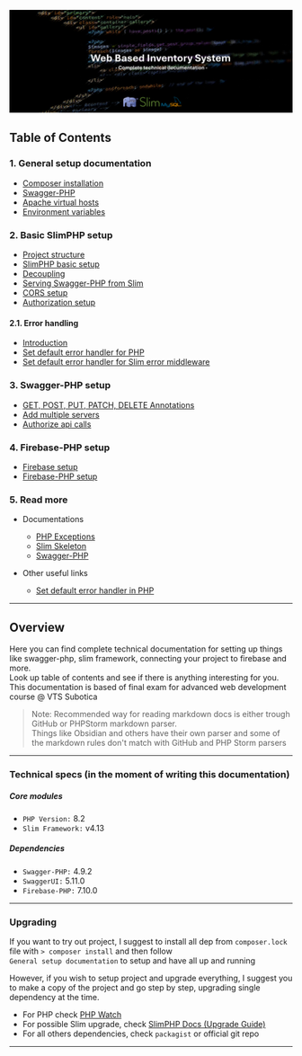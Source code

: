 ![header.png](./images/docsHeading.png)

## Table of Contents

### 1. General setup documentation
- [Composer installation](pages/installcomposer.md)
- [Swagger-PHP](pages/swagger-php-doc.md)
- [Apache virtual hosts](pages/virhost.md)
- [Environment variables](pages/env-vars.md)

### 2. Basic SlimPHP setup
- [Project structure](pages/project-structure.md)
- [SlimPHP basic setup](pages/slimphp.md)
- [Decoupling](pages/)
- [Serving Swagger-PHP from Slim](pages/slimswaggerphp.md)
- [CORS setup](pages/cors.md)
- [Authorization setup](pages/auth.md)

#### 2.1. Error handling
- [Introduction](pages/introduction.md)
- [Set default error handler for PHP](pages/defaultErrorHandler.md)
- [Set default error handler for Slim error middleware](pages/slimerrormiddleware.php)

### 3. Swagger-PHP setup
- [GET, POST, PUT, PATCH, DELETE Annotations](pages/writing-annotations)
- [Add multiple servers](pages/swagger-servers.md)
- [Authorize api calls](pages/autorize-swagger.md)

### 4. Firebase-PHP setup
- [Firebase setup](pages/firebase.md)
- [Firebase-PHP setup](pages/firebase-php.md)

### 5. Read more 
- Documentations
  - [PHP Exceptions](https://www.php.net/manual/en/reserved.exceptions.php)
  - [Slim Skeleton](https://odan.github.io/slim4-skeleton/)
  - [Swagger-PHP](https://zircote.github.io/swagger-php/)

- Other useful links
  - [Set default error handler in PHP]()
---

## Overview

Here you can find complete technical documentation for setting up things like swagger-php, slim framework, connecting your project to firebase and more. <br/>
Look up table of contents and see if there is anything interesting for you. <br/>
This documentation is based of final exam for advanced web development course @ VTS Subotica

> Note: Recommended way for reading markdown docs is either trough GitHub or PHPStorm markdown parser. <br/>
Things like Obsidian and others have their own parser and some of the markdown rules don't match with GitHub and PHP Storm parsers

---

### Technical specs (in the moment of writing this documentation)

##### Core modules

- `PHP Version:` 8.2
- `Slim Framework:` v4.13

##### Dependencies
- `Swagger-PHP:` 4.9.2
- `SwaggerUI:` 5.11.0
- `Firebase-PHP:` 7.10.0

---

### Upgrading

If you want to try out project, I suggest to install all dep from `composer.lock` file with `> composer install` and then follow <br/>
`General setup documentation` to setup and have all up and running

However, if you wish to setup project and upgrade everything, I suggest you to make a copy of the project and go step by step, upgrading single dependency at the time. <br/>
- For PHP check [PHP Watch](https://php.watch/versions)
- For possible Slim upgrade, check [SlimPHP Docs (Upgrade Guide)](https://www.slimframework.com/docs/v4/start/upgrade.html)
- For all others dependencies, check `packagist` or official git repo

---